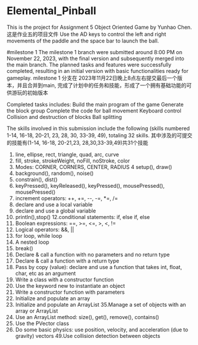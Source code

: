 # Elemental_Pinball
This is the project for Assignment 5 Object Oriented Game by Yunhao Chen. 这是作业五的项目文件
Use the AD keys to control the left and right movements of the paddle and the space bar to launch the ball.

#milestone 1
The milestone 1 branch were submitted around 8:00 PM on November 22, 2023, with the final version and subsequently merged into the main branch. The planned tasks and features were successfully completed, resulting in an initial version with basic functionalities ready for gameplay. milestone 1 分支在 2023年11月22日晚上8点左右提交最后一个版本，并且合并到main, 完成了计划中的任务和技能，形成了一个拥有基础功能的可供游玩的初始版本

Completed tasks includes:
Build the main program of the game
Generate the block group
Complete the code for ball movement
Keyboard control
Collision and destruction of blocks
Ball splitting

The skills involved in this submission include the following (skills numbered 1-14, 16-18, 20-21, 23, 28, 30, 33-39, 49), totaling 32 skills. 其中涉及的可提交的技能有(1-14, 16-18, 20-21,23, 28,30,33-39,49)共31个技能

1. line, ellipse, rect, triangle, quad, arc, curve 
2. fill, stroke, strokeWeight, noFill, noStroke, color
3. Modes: CORNER, CORNERS, CENTER, RADIUS
4 setup(), draw()
5. background(), random(), noise() 
6. constrain(), dist()
7. keyPressed(), keyReleased(), keyPressed(), mousePressed(), mousePressed()
8. increment operators: ++, +=, --, -=, *=, /= 
9. declare and use a local variable
10. declare and use a global variable
11. println(),stop()
12.conditional statements: if, else if, else
13. Boolean expressions: ==, >=, <=, >, <, !=  
14. Logical operators: &&, ||
16. for loop, while loop
17. A nested loop
18. break()
20. Declare & call a function with no parameters and no return type
21. Declare & call a function with a return type
23. Pass by copy (value): declare and use a function that takes int,
float, char, etc as an argument
28. Write a class with a constructor function
29. Use the keyword new to instantiate an object 
30. Write a constructor function with parameters
33. Initialize and populate an array
34. Initialize and populate an ArrayList
35.Manage a set of objects with an array or ArrayList
36. Use an ArrayList method: size(), get(), remove(), contains()
38. Use the PVector class
39. Do some basic physics: use position, velocity, and acceleration (due to gravity) vectors
49.Use collision detection between objects

